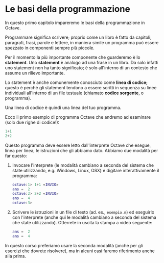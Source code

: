 Le basi della programmazione
============================

In questo primo capitolo impareremo le basi della programmazione in
Octave.

Programmare significa scrivere; proprio come un libro è fatto da
capitoli, paragrafi, frasi, parole e lettere, in maniera simile un
programma può essere spezzato in componenti sempre più piccole.

Per il momento la più importante componente che guarderemo è lo
**statement**. Uno **statement** è analogo ad una frase in un libro. Da
solo infatti uno statement non ha tanto significato; è solo all'interno
di un contesto che assume un rilievo importante.

Lo statement è anche comunemente conosciuto come **linea di codice**;
questo è perché gli statement tendono a essere scritti in sequenza su
linee individuali all'interno di un file testuale (chiamato **codice
sorgente**, o programma).

Una linea di codice è quindi una linea del tuo programma.

Ecco il primo esempio di programma Octave che andremo ad esaminare (solo
due righe di codice!):

``` matlab
1+1
2+2
```

Questo programma deve essere letto dall'interprete Octave che esegue,
linea per linea, le istruzioni che gli abbiamo dato. Abbiamo due
modalità per far questo:

1.  Invocare l'interprete (le modalità cambiano a seconda del sistema
    che state utilizzando, e.g. Windows, Linux, OSX) e digitare
    interattivamente il programma:

    ``` matlab
    octave:1> 1+1 «INVIO»
    ans =  2
    octave:2> 2+2 «INVIO»
    ans =  4
    octave:3>
    ```

2.  Scrivere le istruzioni in un file di testo (ad. es., `esempio.m`) ed
    eseguirlo con l'interprete (anche qui le modalità cambiano a seconda
    del sistema che state utilizzando). Otterrete in uscita la stampa a
    video seguente:

    ``` matlab
    ans =  2
    ans =  4
    ```

In questo corso preferiamo usare la seconda modalità (anche per gli
esercizi che dovrete risolvere), ma in alcuni casi faremo riferimento
anche alla prima.
